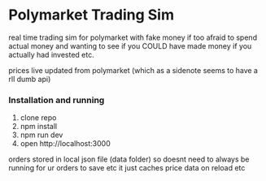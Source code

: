 # Polymarket Trading Sim

real time trading sim for polymarket with fake money if too afraid to spend actual money and wanting to see if you COULD have made money if you actually had invested etc. 

prices live updated from polymarket (which as a sidenote seems to have a rll dumb api)

### Installation and running

1. clone repo
2. npm install
3. npm run dev
4. open http://localhost:3000

orders stored in local json file (data folder) so doesnt need to always be running for ur orders to save etc it just caches price data on reload etc
